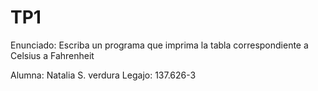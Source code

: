 # TP1

Enunciado: Escriba un programa que imprima la tabla correspondiente a Celsius a Fahrenheit

Alumna: Natalia S. verdura
Legajo: 137.626-3
